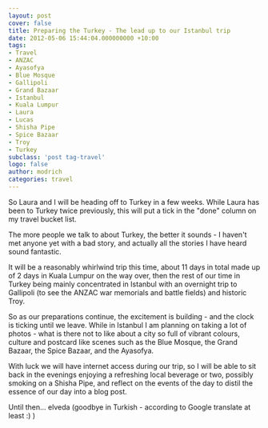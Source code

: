 ```yaml
---
layout: post
cover: false
title: Preparing the Turkey - The lead up to our Istanbul trip
date: 2012-05-06 15:44:04.000000000 +10:00
tags: 
- Travel
- ANZAC
- Ayasofya
- Blue Mosque
- Gallipoli
- Grand Bazaar
- Istanbul
- Kuala Lumpur
- Laura
- Lucas
- Shisha Pipe
- Spice Bazaar
- Troy
- Turkey
subclass: 'post tag-travel'
logo: false
author: modrich
categories: travel
---
```

So Laura and I will be heading off to Turkey in a few weeks.  While Laura has been to Turkey twice previously, this will put a tick in the "done" column on my travel bucket list.

The more people we talk to about Turkey, the better it sounds - I haven't met anyone yet with a bad story, and actually all the stories I have heard sound fantastic.

It will be a reasonably whirlwind trip this time, about 11 days in total made up of 2 days in Kuala Lumpur on the way over, then the rest of our time in Turkey being mainly concentrated in Istanbul with an overnight trip to Gallipoli (to see the ANZAC war memorials and battle fields) and historic Troy.

So as our preparations continue, the excitement is building - and the clock is ticking until we leave.  While in Istanbul I am planning on taking a lot of photos - what is there not to like about a city so full of vibrant colours, culture and postcard like scenes such as  the Blue Mosque, the Grand Bazaar, the Spice Bazaar, and the Ayasofya.

With luck we will have internet access during our trip, so I will be able to sit back in the evenings enjoying a refreshing local beverage or two, possibly smoking on a Shisha Pipe, and reflect on the events of the day to distil the essence of our day into a blog post.

Until then... elveda  (goodbye in Turkish - according to Google translate at least :) )


